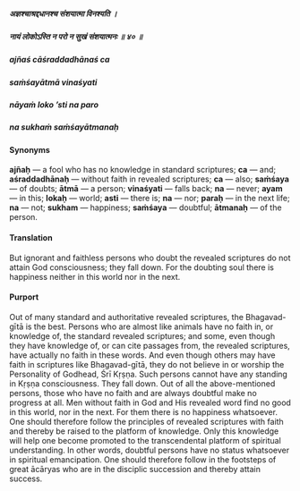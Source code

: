 ##### अज्ञश्चाश्रद्दधानश्च संशयात्मा विनश्यति ।
##### नायं लोकोऽस्ति न परो न सुखं संशयात्मनः ॥ ४० ॥

##### ajñaś cāśraddadhānaś ca
##### saṁśayātmā vinaśyati
##### nāyaṁ loko ’sti na paro
##### na sukhaṁ saṁśayātmanaḥ

#### Synonyms

**ajñaḥ** — a fool who has no knowledge in standard scriptures; **ca** — and; **aśraddadhānaḥ** — without faith in revealed scriptures; **ca** — also; **saṁśaya** — of doubts; **ātmā** — a person; **vinaśyati** — falls back; **na** — never; **ayam** — in this; **lokaḥ** — world; **asti** — there is; **na** — nor; **paraḥ** — in the next life; **na** — not; **sukham** — happiness; **saṁśaya** — doubtful; **ātmanaḥ** — of the person.

#### Translation

But ignorant and faithless persons who doubt the revealed scriptures do not attain God consciousness; they fall down. For the doubting soul there is happiness neither in this world nor in the next.

#### Purport

Out of many standard and authoritative revealed scriptures, the Bhagavad-gītā is the best. Persons who are almost like animals have no faith in, or knowledge of, the standard revealed scriptures; and some, even though they have knowledge of, or can cite passages from, the revealed scriptures, have actually no faith in these words. And even though others may have faith in scriptures like Bhagavad-gītā, they do not believe in or worship the Personality of Godhead, Śrī Kṛṣṇa. Such persons cannot have any standing in Kṛṣṇa consciousness. They fall down. Out of all the above-mentioned persons, those who have no faith and are always doubtful make no progress at all. Men without faith in God and His revealed word find no good in this world, nor in the next. For them there is no happiness whatsoever. One should therefore follow the principles of revealed scriptures with faith and thereby be raised to the platform of knowledge. Only this knowledge will help one become promoted to the transcendental platform of spiritual understanding. In other words, doubtful persons have no status whatsoever in spiritual emancipation. One should therefore follow in the footsteps of great ācāryas who are in the disciplic succession and thereby attain success.